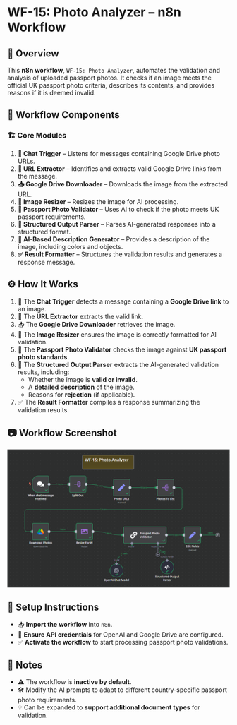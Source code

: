 # WF-15: Photo Analyzer – n8n Workflow

## 📌 Overview
This **n8n workflow**, `WF-15: Photo Analyzer`, automates the validation and analysis of uploaded passport photos. It checks if an image meets the official UK passport photo criteria, describes its contents, and provides reasons if it is deemed invalid.

## 🔧 Workflow Components
### 🏗️ Core Modules
1. **💬 Chat Trigger** – Listens for messages containing Google Drive photo URLs.
2. **🔗 URL Extractor** – Identifies and extracts valid Google Drive links from the message.
3. **📥 Google Drive Downloader** – Downloads the image from the extracted URL.
4. **📏 Image Resizer** – Resizes the image for AI processing.
5. **🤖 Passport Photo Validator** – Uses AI to check if the photo meets UK passport requirements.
6. **📜 Structured Output Parser** – Parses AI-generated responses into a structured format.
7. **📝 AI-Based Description Generator** – Provides a description of the image, including colors and objects.
8. **✅ Result Formatter** – Structures the validation results and generates a response message.

## ⚙️ How It Works
1. 💬 The **Chat Trigger** detects a message containing a **Google Drive link** to an image.
2. 🔗 The **URL Extractor** extracts the valid link.
3. 📥 The **Google Drive Downloader** retrieves the image.
4. 📏 The **Image Resizer** ensures the image is correctly formatted for AI validation.
5. 🤖 The **Passport Photo Validator** checks the image against **UK passport photo standards**.
6. 📜 The **Structured Output Parser** extracts the AI-generated validation results, including:
   - Whether the image is **valid or invalid**.
   - A **detailed description** of the image.
   - Reasons for **rejection** (if applicable).
7. ✅ The **Result Formatter** compiles a response summarizing the validation results.

## 📷 Workflow Screenshot
![WF-15 Screenshot](WF15.png)

## 🚀 Setup Instructions
- 📥 **Import the workflow** into `n8n`.
- 🔑 **Ensure API credentials** for OpenAI and Google Drive are configured.
- ✅ **Activate the workflow** to start processing passport photo validations.

## 📝 Notes
- ⚠️ The workflow is **inactive by default**.
- 🛠️ Modify the AI prompts to adapt to different country-specific passport photo requirements.
- 💡 Can be expanded to **support additional document types** for validation.
